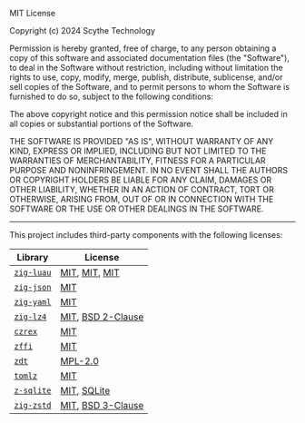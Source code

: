 MIT License

Copyright (c) 2024 Scythe Technology

Permission is hereby granted, free of charge, to any person obtaining a copy
of this software and associated documentation files (the "Software"), to deal
in the Software without restriction, including without limitation the rights
to use, copy, modify, merge, publish, distribute, sublicense, and/or sell
copies of the Software, and to permit persons to whom the Software is
furnished to do so, subject to the following conditions:

The above copyright notice and this permission notice shall be included in all
copies or substantial portions of the Software.

THE SOFTWARE IS PROVIDED "AS IS", WITHOUT WARRANTY OF ANY KIND, EXPRESS OR
IMPLIED, INCLUDING BUT NOT LIMITED TO THE WARRANTIES OF MERCHANTABILITY,
FITNESS FOR A PARTICULAR PURPOSE AND NONINFRINGEMENT. IN NO EVENT SHALL THE
AUTHORS OR COPYRIGHT HOLDERS BE LIABLE FOR ANY CLAIM, DAMAGES OR OTHER
LIABILITY, WHETHER IN AN ACTION OF CONTRACT, TORT OR OTHERWISE, ARISING FROM,
OUT OF OR IN CONNECTION WITH THE SOFTWARE OR THE USE OR OTHER DEALINGS IN THE
SOFTWARE.

---

This project includes third-party components with the following licenses:

| Library | License |
|---------|---------|
| [`zig-luau`](https://github.com/Scythe-Technology/zig-luau) | [MIT](https://github.com/Scythe-Technology/zig-luau/blob/master/license), [MIT](https://github.com/luau-lang/luau/blob/master/LICENSE.txt), [MIT](https://github.com/luau-lang/luau/blob/master/lua_LICENSE.txt) |
| [`zig-json`](https://github.com/Scythe-Technology/zig-json) | [MIT](https://github.com/Scythe-Technology/zig-json/blob/master/LICENSE) |
| [`zig-yaml`](https://github.com/kubkon/zig-yaml) | [MIT](https://github.com/kubkon/zig-yaml/blob/main/LICENSE) |
| [`zig-lz4`](https://github.com/SnorlaxAssist/zig-lz4) | [MIT](https://github.com/SnorlaxAssist/zig-lz4/blob/master/LICENSE), [BSD 2-Clause](https://github.com/lz4/lz4/blob/dev/LICENSE) |
| [`czrex`](https://github.com/Scythe-Technology/czrex) | [MIT](https://github.com/Scythe-Technology/czrex/blob/master/LICENSE) |
| [`zffi`](https://github.com/Scythe-Technology/zffi) | [MIT](https://github.com/Scythe-Technology/zffi/blob/master/LICENSE) |
| [`zdt`](https://github.com/FObersteiner/zdt) | [MPL-2.0](https://github.com/FObersteiner/zdt/blob/master/LICENSE)|
| [`tomlz`](https://github.com/mattyhall/tomlz) | [MIT](https://github.com/mattyhall/tomlz/blob/main/LICENCE) |
| [`z-sqlite`](https://github.com/Scythe-Technology/z-sqlite) | [MIT](https://github.com/Scythe-Technology/z-sqlite/blob/master/LICENSE), [SQLite](https://sqlite.org/copyright.html) |
| [`zig-zstd`](https://github.com/Scythe-Technology/zig-zstd) | [MIT](https://github.com/Scythe-Technology/zig-zstd/blob/master/LICENSE), [BSD 3-Clause](https://github.com/facebook/zstd/blob/dev/LICENSE) |
